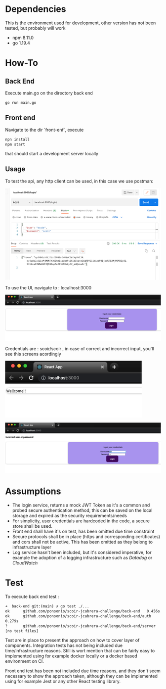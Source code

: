 # Dependencies
This is the environment used for development, other version has not been tested, but probably will work

* npm 8.11.0
* go  1.19.4

# How-To
## Back End

Execute main.go on the directory back end

``` shell
go run main.go
```

## Front end
Navigate to the dir ´front-enf´, execute 

``` shell
npn install
npm start
```
that should start a development server locally

## Usage
To test the api, any http client can be used, in this case we use postman:

![img.png](img.png)

To use the UI, navigate to : localhost:3000

![img_3.png](img_3.png)

Credentials are : scoir/scoir , in case of correct and incorrect input, you'll see this screens acordingly

![img_2.png](img_2.png)

![img_1.png](img_1.png)

# Assumptions

* The login service, returns a mock JWT Token as it's a common and probed secure authentication method, this can be saved on the local storage and expired as the security requirements/needs
* For simplicity, user credentials are hardcoded in the code, a secure store shall be used.
* Front end shall have it's on test, has been omitted due time constraint
* Secure protocols shall be in place (https and corresponding certificates) and cors shall not be active, This has been omitted as they belong to infrastructure layer
* Log service hasn't been included, but it's considered imperative, for example the adoption of a logging infrastructure such as *Datadog* or *CloudWatch*

# Test
To execute back end test :

```shell
➜  back-end git:(main) ✗ go test ./...
ok      github.com/ponsonio/scoir-jcabrera-challenge/back-end   0.456s
ok      github.com/ponsonio/scoir-jcabrera-challenge/back-end/auth      0.279s
?       github.com/ponsonio/scoir-jcabrera-challenge/back-end/server    [no test files]
```

Test are in place to present the approach on how to cover layer of components. Integration tests has not being included due time/infrastructure reasons. Still is wort mention that can be
fairly easy to implemented using for example docker locally or a docker based environment on CI.

Front end test has been not included due time reasons, and they don't seem necessary to show the approach taken, although they can be implemented using for example
Jest or any other React testing library.